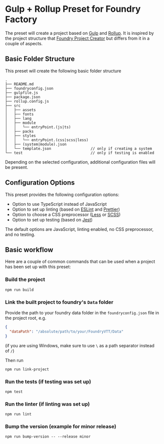 # Gulp + Rollup Preset for Foundry Factory

The preset will create a project based on [Gulp] and [Rollup]. It is inspired
by the project structure that [Foundry Project Creator] but differs from it in
a couple of aspects.

## Basic Folder Structure

This preset will create the following basic folder structure

```
.
├── README.md
├── foundryconfig.json
├── gulpfile.js
├── package.json
├── rollup.config.js
├── src
│   ├── assets
│   ├── fonts
│   ├── lang
│   ├── module
│   │   └── entryPoint.(js|ts)
│   ├── packs
│   ├── styles
│   │   └── entryPoint.(css|scss|less)
│   ├── (system|module).json
│   └── template.json                  // only if creating a system
└── test                               // only if testing is enabled
```

Depending on the selected configuration, additional configuration files will be
present.

## Configuration Options

This preset provides the following configuration options:

- Option to use TypeScript instead of JavaScript
- Option to set up linting (based on [ESLint] and [Prettier])
- Option to choose a CSS preprocessor ([Less] or [SCSS])
- Option to set up testing (based on [Jest])

The default options are JavaScript, linting enabled, no CSS preprocessor, and no testing.
## Basic workflow

Here are a couple of common commands that can be used when a project has been
set up with this preset:

### Build the project

```
npm run build
```

### Link the built project to foundry's `Data` folder

Provide the path to your foundry data folder in the `foundryconfig.json` file in the project root, e.g.

```json
{
  "dataPath": "/absolute/path/to/your/FoundryVTT/Data"
}
```

(if you are using Windows, make sure to use `\` as a path separator instead of `/`)

Then run
```
npm run link-project
```

### Run the tests (if testing was set up)

```
npm test
```

### Run the linter (if linting was set up)

```
npm run lint
```

### Bump the version (example for minor release)

```
npm run bump-version -- --release minor
```

[Gulp]: https://gulpjs.com/
[Rollup]: https://rollupjs.org/
[Foundry Project Creator]: https://gitlab.com/foundry-projects/foundry-pc/create-foundry-project
[ESLint]: https://eslint.org/
[Prettier]: https://prettier.io/
[Less]: http://lesscss.org/
[SCSS]: https://sass-lang.com/documentation/syntax#scss
[Jest]: https://jestjs.io/
